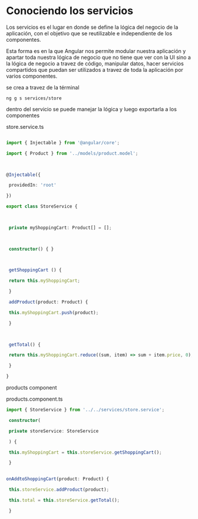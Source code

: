 # Conociendo los servicios
Los servicios es el lugar en donde se define la lógica del negocio de la aplicación, con el objetivo que se reutilizable e independiente de los componentes.

Esta forma es en la que Angular nos permite modular nuestra aplicación y apartar toda nuestra lógica de negocio que no tiene que ver con la UI sino a la lógica de negocio a travez de código, manipular datos, hacer servicios compartidos que puedan ser utilizados a travez de toda la aplicación por varios componentes.

se crea a travez de la términal

``` 
ng g s services/store
```

dentro del servicio se puede manejar la lógica y luego exportarla a los componentes

store.service.ts
```ts

import { Injectable } from '@angular/core';

import { Product } from '../models/product.model';

  

@Injectable({

 providedIn: 'root'

})

export class StoreService {

  

 private myShoppingCart: Product[] = [];

  

 constructor() { }

  

 getShoppingCart () {

 return this.myShoppingCart;

 }

 addProduct(product: Product) {

 this.myShoppingCart.push(product);

 }

  

 getTotal() {

 return this.myShoppingCart.reduce((sum, item) => sum + item.price, 0);

 }

}
```

products component

products.component.ts

```ts
import { StoreService } from '../../services/store.service';

 constructor(

 private storeService: StoreService

 ) {

 this.myShoppingCart = this.storeService.getShoppingCart();

 }
 

onAddtoShoppingCart(product: Product) {

 this.storeService.addProduct(product);

 this.total = this.storeService.getTotal();

 }
```

